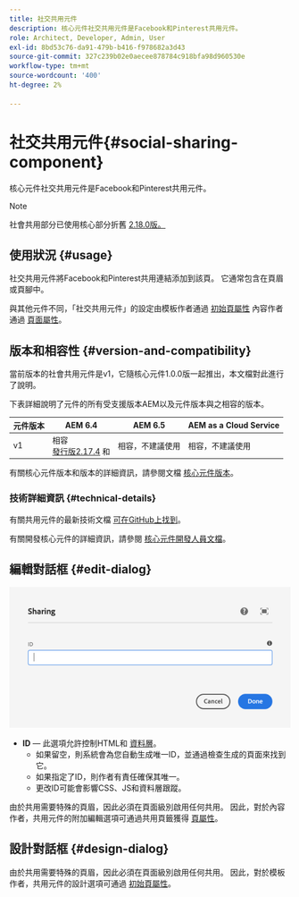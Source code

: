 ```yaml
---
title: 社交共用元件
description: 核心元件社交共用元件是Facebook和Pinterest共用元件。
role: Architect, Developer, Admin, User
exl-id: 8bd53c76-da91-479b-b416-f978682a3d43
source-git-commit: 327c239b02e0aecee878784c918bfa98d960530e
workflow-type: tm+mt
source-wordcount: '400'
ht-degree: 2%

---
```


# 社交共用元件{#social-sharing-component}

核心元件社交共用元件是Facebook和Pinterest共用元件。

>[!NOTE]
>
>社會共用部分已使用核心部分折舊 [2.18.0版。](/help/versions.md)

## 使用狀況 {#usage}

社交共用元件將Facebook和Pinterest共用連結添加到該頁。 它通常包含在頁眉或頁腳中。

與其他元件不同，「社交共用元件」的設定由模板作者通過 [初始頁屬性](https://experienceleague.adobe.com/docs/experience-manager-cloud-service/sites/authoring/features/templates.html) 內容作者通過 [頁面屬性](https://experienceleague.adobe.com/docs/experience-manager-cloud-service/sites/authoring/fundamentals/page-properties.html)。

## 版本和相容性 {#version-and-compatibility}

當前版本的社會共用元件是v1，它隨核心元件1.0.0版一起推出，本文檔對此進行了說明。

下表詳細說明了元件的所有受支援版本AEM以及元件版本與之相容的版本。

| 元件版本 | AEM 6.4 | AEM 6.5 | AEM as a Cloud Service  |
|--- |--- |--- |---|
| v1 | 相容<br>[發行版2.17.4](/help/versions.md) 和 | 相容，不建議使用 | 相容，不建議使用 |

有關核心元件版本和版本的詳細資訊，請參閱文檔 [核心元件版本](/help/versions.md)。

### 技術詳細資訊 {#technical-details}

有關共用元件的最新技術文檔 [可在GitHub上找到](https://adobe.com/go/aem_cmp_tech_sharing_v1)。

有關開發核心元件的詳細資訊，請參閱 [核心元件開發人員文檔](/help/developing/overview.md)。

## 編輯對話框 {#edit-dialog}

![共用元件的編輯對話框](/help/assets/sharing-edit.png)

* **ID**  — 此選項允許控制HTML和 [資料層](/help/developing/data-layer/overview.md)。
   * 如果留空，則系統會為您自動生成唯一ID，並通過檢查生成的頁面來找到它。
   * 如果指定了ID，則作者有責任確保其唯一。
   * 更改ID可能會影響CSS、JS和資料層跟蹤。

由於共用需要特殊的頁眉，因此必須在頁面級別啟用任何共用。 因此，對於內容作者，共用元件的附加編輯選項可通過共用頁籤獲得 [頁屬性](https://experienceleague.adobe.com/docs/experience-manager-cloud-service/sites/authoring/fundamentals/page-properties.html)。

## 設計對話框 {#design-dialog}

由於共用需要特殊的頁眉，因此必須在頁面級別啟用任何共用。 因此，對於模板作者，共用元件的設計選項可通過 [初始頁屬性](https://experienceleague.adobe.com/docs/experience-manager-cloud-service/sites/authoring/features/templates.html)。
